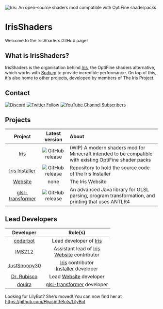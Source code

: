 ![Iris: An open-source shaders mod compatible with OptiFine shaderpacks](profile/docs/banner.png)

# IrisShaders

Welcome to the IrisShaders GitHub page!

## What is IrisShaders?

IrisShaders is the organisation behind [Iris](https://github.com/IrisShaders/Iris), the OptiFine shaders alternative, which works with [Sodium](https://github.com/CaffeineMC/sodium-fabric) to provide incredible performance. On top of this, it's also home to other projects, developed by members of The Iris Project.

## Contact

[![Discord](https://img.shields.io/discord/774352792659820594?label=Discord&logo=discord)](https://discord.gg/jQJnav2jPu)
[![Twitter Follow](https://img.shields.io/twitter/follow/IrisShaders)](https://twitter.com/IrisShaders)
[![YouTube Channel Subscribers](https://img.shields.io/youtube/channel/subscribers/UC9phcgE01H5apG7PqDI9CkA)](https://youtube.com/channel/UC9phcgE01H5apG7PqDI9CkA)

## Projects

|                               Project                               |                                                     Latest version                                                     | About                                                                                                  |
|:-------------------------------------------------------------------:|:----------------------------------------------------------------------------------------------------------------------:|:-------------------------------------------------------------------------------------------------------|
|             [Iris](https://github.com/IrisShaders/Iris)             |       ![GitHub release](https://img.shields.io/github/v/release/IrisShaders/Iris?include_prereleases&label=%20&)       | (WIP) A modern shaders mod for Minecraft intended to be compatible with existing OptiFine shader packs |
|   [Iris Installer](https://github.com/IrisShaders/Iris-Installer)   |  ![GitHub release](https://img.shields.io/github/v/release/IrisShaders/Iris-Installer?include_prereleases&label=%20&)  | Repository to hold the source code of the Iris Installer                                               |
|                 [Website](https://irisshaders.dev)                  |                                                          none                                                          | The Iris Website                                                                                       |
| [glsl-transformer](https://github.com/IrisShaders/glsl-transformer) | ![GitHub release](https://img.shields.io/github/v/release/IrisShaders/glsl-transformer?include_prereleases&label=%20&) | An advanced Java library for GLSL parsing, program transformation, and printing that uses ANTLR4       |

## Lead Developers
|                     Developer                     |                                                                    Role(s)                                                                    |
|:-------------------------------------------------:|:---------------------------------------------------------------------------------------------------------------------------------------------:|
|     [coderbot](https://github.com/coderbot16)     |                                         Lead developer of [Iris](https://github.com/IrisShaders/Iris)                                         |
|        [IMS212](https://github.com/IMS212)        | Assistant lead of [Iris](https://github.com/IrisShaders/Iris)<br/>[Website](https://github.com/IrisShaders/irisshaders.github.io) contributor |
|  [JustSnoopy30](https://github.com/Justsnoopy30)  |       [Iris](https://github.com/IrisShaders/Iris) contributor<br/>[Installer](https://github.com/IrisShaders/Iris-Installer) developer        |
|   [Dr. Rubisco](https://github.com/thedocruby)    |                                Lead [Website](https://github.com/IrisShaders/irisshaders.github.io) developer                                 |
|        [douira](https://github.com/douira)        |                                 [glsl-transformer](https://github.com/IrisShaders/glsl-transformer) developer                                 |

Looking for LilyBot? She's moved! You can now find her at https://github.com/HyacinthBots/LilyBot
